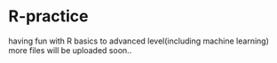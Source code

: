 # R-practice
having fun with R basics to advanced level(including machine learning)
more files will be uploaded soon..
